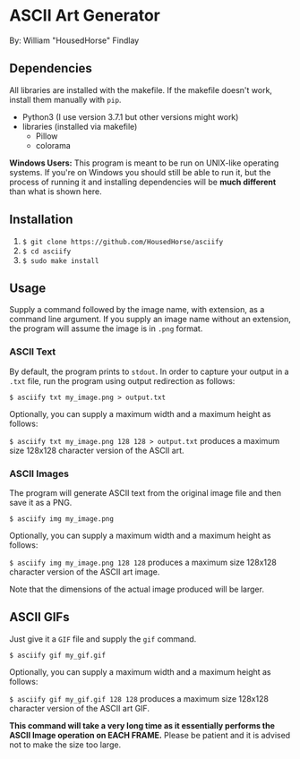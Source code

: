 # ASCII Art Generator

By: William "HousedHorse" Findlay

## Dependencies

All libraries are installed with the makefile. If the makefile doesn't work,
install them manually with `pip`.

- Python3 (I use version 3.7.1 but other versions might work)
- libraries (installed via makefile)
  - Pillow
  - colorama
  
**Windows Users:** This program is meant to be run on UNIX-like operating systems.
If you're on Windows you should still be able to run it, but the process of running
it and installing dependencies will be **much different** than what is shown here.

## Installation

1. `$ git clone https://github.com/HousedHorse/asciify`
1. `$ cd asciify`
1. `$ sudo make install`

## Usage

Supply a command followed by the image name, with extension, as a command line argument.
If you supply an image name without an extension, the program will assume the
image is in `.png` format.

### ASCII Text

By default, the program prints to `stdout`. In order to capture your
output in a `.txt` file, run the program using output redirection as follows:

`$ asciify txt my_image.png > output.txt`

Optionally, you can supply a maximum width and a maximum height as follows:

`$ asciify txt my_image.png 128 128 > output.txt` produces a maximum size 128x128 character version of the ASCII art.

### ASCII Images

The program will generate ASCII text from the original image file and then save it as a PNG.

`$ asciify img my_image.png`

Optionally, you can supply a maximum width and a maximum height as follows:

`$ asciify img my_image.png 128 128` produces a maximum size 128x128 character version of the ASCII art image.

Note that the dimensions of the actual image produced will be larger.

## ASCII GIFs

Just give it a `GIF` file and supply the `gif` command.

`$ asciify gif my_gif.gif`

Optionally, you can supply a maximum width and a maximum height as follows:

`$ asciify gif my_gif.gif 128 128` produces a maximum size 128x128 character version of the ASCII art GIF.

**This command will take a very long time as it essentially performs the ASCII Image operation on EACH FRAME.**
Please be patient and it is advised not to make the size too large.
